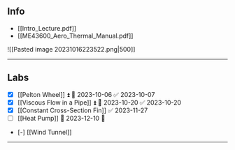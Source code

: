 ## Info

- [[Intro_Lecture.pdf]]
- [[ME43600_Aero_Thermal_Manual.pdf]]

![[Pasted image 20231016223522.png|500]]

---
## Labs
- [x] [[Pelton Wheel]] ⏫ 📅 2023-10-06 ✅ 2023-10-07
- [x] [[Viscous Flow in a Pipe]] ⏫ 📅 2023-10-20 ✅ 2023-10-20
- [x] [[Constant Cross-Section Fin]] ✅ 2023-11-27
- [ ] [[Heat Pump]] 📅 2023-12-10 🔼 
- [-] [[Wind Tunnel]]

---